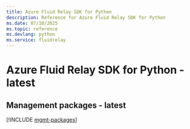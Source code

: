 ```yaml
---
title: Azure Fluid Relay SDK for Python
description: Reference for Azure Fluid Relay SDK for Python
ms.date: 07/10/2025
ms.topic: reference
ms.devlang: python
ms.service: fluidrelay
---
```

# Azure Fluid Relay SDK for Python - latest

## Management packages - latest
[!INCLUDE [mgmt-packages](fluid-relay-mgmt-index.md)]